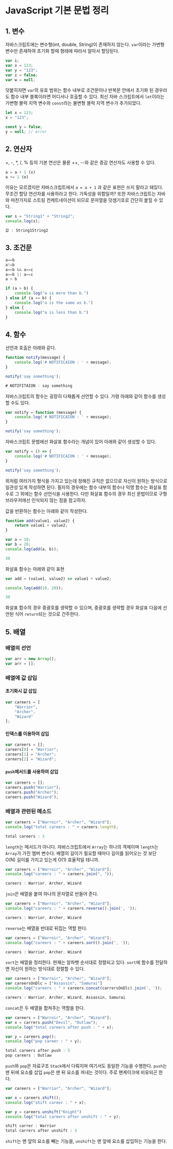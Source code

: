 # JavaScript 기본 문법 정리

## 1. 변수
자바스크립트에는 변수형(int, double, String)이 존재하지 않는다. `var`이라는 가변형 변수만 존재하여 초기화 할때 형태에 따라서 알아서 할당된다.
```Javascript
var i;
var x = 123;
var y = "123";
var z = false;
var w = null;
```
덧붙히자면 `var`의 유효 범위는 함수 내부로 조건문이나 반복문 안에서 초기화 된 경우라도 함수 내부 블록이라면 어디서나 호출할 수 있다. 최신 자바 스크립트에서 `let`이라는 가변형 블럭 지역 변수와 `const`라는 불변형 블럭 지역 변수가 추가되었다.
```Javascript
let x = 123;
x = "123";

const y = false;
y = null; // error
```

## 2. 연산자
+, -, *, /, % 등의 기본 연산은 물론 ++, --와 같은 증감 연산자도 사용할 수 있다.
```Javascript
a = a + 1 (x)
a += 1 (o)
```
이유는 모르겠지만 자바스크립트에서 `a = a + 1` 과 같은 표현은 쓰지 말라고 돼있다. 무조건 할당 연산자를 사용하라고 한다. 가독성을 위함일까? 또한 자바스크립트는 자바와 마찬가지로 스트링 컨케트네이션이 되므로 문자열을 덧셈기호로 간단히 붙힐 수 있다.
```Javascript
var s = "String1" + "String2";
console.log(s);
```
```Javascript
값 : String1String2
```

## 3. 조건문
```Javascript
a==b
a!=b
a==b && a==c
a==b || a==c
a > b
```

```Javascript
if (a > b) {
    console.log("a is more than b.")
} else if (a == b) {
    console.log("a is the same as b.")
} else {
    console.log("a is less than b.")
}
```

## 4. 함수
선언과 호출은 아래와 같다.
```Javascript
function notify(message) {
    console.log('# NOTIFICAION : ' + message);
}

notify('say something');
```
```Javascript
# NOTIFITAION : say something
```
자바스크립트의 함수는 굉장히 다채롭게 선언할 수 있다. 가령 아래와 같이 함수를 생성할 수도 있다.
```Javascript
var notify = function (message) {
    console.log('# NOTIFICAION : ' + message);
}

notify('say something');
```
자바스크립트 문법에선 화살표 함수라는 개념이 있어 아래와 같이 생성할 수 있다.
```Javascript
var notify = () => {
    console.log('# NOTIFICAION : ' + message);
}

notify('say something');
```
위처럼 여러가지 형식을 가지고 있는데 정해진 규칙은 없으므로 자신이 원하는 방식으로 일관성 있게 작성하면 된다. 필자의 경우에는 함수 내부의 함수나 익명 함수는 화살표 함수로 그 외에는 함수 선언식을 사용한다. 다만 화살표 함수의 경우 최신 문법이므로 구형 브라우저에선 인식되지 않는 점을 참고하자.

값을 반환하는 함수는 아래와 같이 작성한다.

```Javascript
function add(value1, value2) {
    return value1 + value2;
}

var a = 10;
var b = 20;
console.log(add(a, b));
```
```Javascript
30
```

화살표 함수는 아래와 같이 표현
```Javascript
var add = (value1, value2) => value1 + value2;

console.log(add(10, 20));
```
```Javascript
30
```
화살표 함수의 경우 중괄호를 생략할 수 있으며, 중괄호를 생략할 경우 화살표 다음에 선언된 식어 `return`되는 것으로 간주한다.

## 5. 배열
### 배열의 선언
```Javascript
var arr = new Array();
var arr = [];
```

### 배열에 값 삽입
#### 초기화시 값 삽입
```Javascript
var careers = [
    "Warrior",
    "Archer",
    "Wizard"
];
```
#### 인덱스를 이용하여 삽입
```Javascript
var careers = [];
careers[0] = "Warrior";
careers[1] = "Archer";
careers[2] = "Wizard";
```

#### `push`메서드를 사용하여 삽입
```Javascript
var careers = [];
careers.push("Warrior");
careers.push("Archer");
careers.push("Wizard");
```

### 배열과 관련된 메소드
```Javascript
var careers = ["Warroir", "Archer", "Wizard"];
console.log("total careers : " + careers.length);
```
```Javascript
total careers : 3
```
`length`는 메서드가 아니다. 자바스크립트에서 `Array`는 하나의 객체이며 `length`는 `Array`가 가진 멤버 변수다. 배열의 길이가 필요할 때마다 길이를 읽어오는 것 보단 O(N) 길이를 가지고 있는게 O(1) 효율적일 테니까.

```Javascript
var careers = ["Warroir", "Archer", "Wizard"];
console.log("careers : " + careers.join(", "));
```
```Javascript
careers : Warrior, Archer, Wizard
```
`join`은 배열을 붙여 하나의 문자열로 반들어 준다.

```Javascript
var careers = ["Warroir", "Archer", "Wizard"];
console.log("careers : " + careers.reverse().join(', '));
```
```Javascript
careers : Warrior, Archer, Wizard
```
`reverse`는 배열을 반대로 뒤집는 역할 한다.

```Javascript
var careers = ["Warroir", "Archer", "Wizard"];
console.log("careers : " + careers.sort().join(', '));
```
```Javascript
careers : Warrior, Archer, Wizard
```
`sort`는 배열을 정리한다. 현재는 알파뱃 순서대로 정렬되고 있다. `sort`에 함수를 전달하면 자신이 원하는 방식대로 정렬할 수 있다.

```Javascript
var careers = ["Warroir", "Archer", "Wizard"];
var careersOnDlc = ["Assassin", "Samurai"]
console.log("careers : " + careers.concat(carrersOnDlc).join(', '));
```
```Javascript
careers : Warrior, Archer, Wizard, Assassin, Samurai
```
`concat`은 두 배열을 합쳐주는 역할을 한다.

```Javascript
var careers = ["Warroir", "Archer", "Wizard"];
var x = carrers.push("Devil", "Outlaw");
console.log("total careers after push : " + x);

var y = careers.pop();
console.log("pop career : " + y);
```
```Javascript
total careers after push : 5
pop careers : Outlaw
```
`push`와 `pop`은 자료구조 `Stack`에서 다뤄지며 여기서도 동일한 기능을 수행한다. `push`는 맨 뒤에 요소를 삽입 `pop`은 맨 뒤 요소를 꺼내는 것이다. 주로 팬케이크에 비유되곤 한다.

```Javascript
var careers = ["Warrior", "Archer", "Wizard"];

var x = careers.shift();
console.log("shift career : " + x);

var y = careers.unshift("Knight")
console.log("total careers after unshift : " + y);
```
```Javascript
shift carrer : Warrior
total carrers after unshift : 3
```
`shift`는 맨 앞의 요소를 빼는 기능을, `unshift`는 맨 앞에 요소를 삽입하는 기능을 한다.